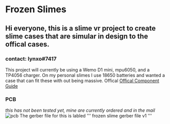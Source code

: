 # Frozen Slimes 

## Hi everyone, this is a slime vr project to create slime cases that are simular in design to the offical cases. 

### contact: lynxo#7417

This project will currently be using a Wemo D1 mini, mpu6050, and a TP4056 charger. On my personal slimes I use 18650 batteries and wanted a case that can fit these with out being massive. Offical [Offical Component Guide](https://docs.slimevr.dev/diy/components-guide.html)




### PCB 
*this has not been tested yet, mine are currently ordered and in the mail*
![pcb](https://user-images.githubusercontent.com/98719680/151724886-2c5099e3-fb9f-46b9-8021-25dd6d12512c.png)
The gerber file for this is labled ''' frozen slime gerber file v1 '''
